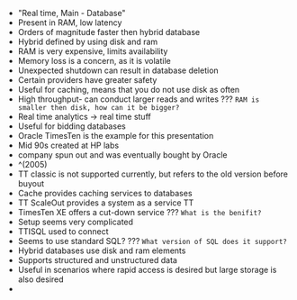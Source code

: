 * "Real time, Main - Database"
* Present in RAM, low latency
* Orders of magnitude faster then hybrid database
* Hybrid defined by using disk and ram
* RAM is very expensive, limits availability
* Memory loss is a concern, as it is volatile
* Unexpected shutdown can result in database deletion
* Certain providers have greater safety
* Useful for caching, means that you do not use disk as often
* High throughput- can conduct larger reads and writes ???  `RAM is smaller then disk, how can it be bigger?`
* Real time analytics -> real time stuff
* Useful for bidding databases
* Oracle TimesTen is the example for this presentation
* Mid 90s created at HP labs
* company spun out and was eventually bought by Oracle
* ^(2005)
* TT classic is not supported currently, but refers to the old version before buyout
* Cache provides caching services to databases
* TT ScaleOut provides a system as a service TT
* TimesTen XE offers a cut-down service ??? `What is the benifit?`
* Setup seems very complicated
* TTISQL used to connect
* Seems to use standard SQL? ??? `What version of SQL does it support?`
* Hybrid databases use disk and ram elements
* Supports structured and unstructured data
* Useful in scenarios where rapid access is desired but large storage is also desired
* 